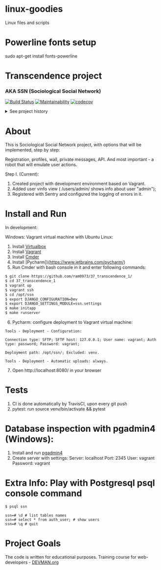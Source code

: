 # linux-goodies
Linux files and scripts

# Powerline fonts setup
sudo apt-get install fonts-powerline

# Transcendence project
### AKA SSN (Sociological Social Network)

[![Build Status](https://travis-ci.org/ram0973/37_transcendence_1.svg?branch=master)](https://travis-ci.org/ram0973/37_transcendence_1)
[![Maintainability](https://api.codeclimate.com/v1/badges/85562fb4af688d096860/maintainability)](https://codeclimate.com/github/ram0973/37_transcendence_1/maintainability)
[![codecov](https://codecov.io/gh/ram0973/37_transcendence_1/branch/master/graph/badge.svg)](https://codecov.io/gh/ram0973/37_transcendence_1)

<details><summary>See project history</summary>

** Start project **

```bash
$ pip install django
$ django-admin startproject ssn
$ cd ssn
$ python manage.py runserver
```
Opened http://127.0.0.1/ - Django is running ok.

**Django-configurations integration**:
```bash
pip install django-configurations
pip install dj-database-url
```

Changed settings.py as here:
https://github.com/jazzband/django-configurations/blob/templates/1.8.x/project_name/settings.py

DB Paths remainder:
PostgreSQL postgres://USER:PASSWORD@HOST:PORT/NAME
SQLite sqlite:///PATH

Added DOTENV in Common config and ALLOWED_HOSTS in Prod config (to test Prod config):
```python
DOTENV = os.path.join(BASE_DIR, '.env')
ALLOWED_HOSTS = ['localhost', '127.0.0.1', '[::1]', ]
```
Then
```bash
export DJANGO_CONFIGURATION=Dev
export DJANGO_SETTINGS_MODULE=ssn.settings
```

**Database creation, migration, seed**

Near manage.py created .env with DJANGO_SECRET_KEY variable, then:
```bash
python manage.py migrate
python manage.py createsuperuser
```

**Static files setup**:

Added public directory with 'static' and 'media' folders inside, then
in urls.py:
```python
if os.getenv('DJANGO_CONFIGURATION') == 'Dev':
    urlpatterns += static(settings.STATIC_URL,
                          document_root=settings.STATIC_ROOT)
```
In settings.py:
```python
PUBLIC_DIR = BASE_DIR / 'public'
STATIC_ROOT = PUBLIC_DIR / 'static'
MEDIA_ROOT = PUBLIC_DIR / 'media'
```
Then ran the collectstatic management command:
```bash
$ python manage.py collectstatic
$ pip freeze >requirements.txt
```
**Sentry integration**
```bash
pip install raven --upgrade
```
Copied client key from: Sentry project - Data - Client Keys to .env file as
SENTRY_DSN=project_secret_sentry_dsn (DSN means Data Source Name)
then in settings.py:
```python
INSTALLED_APPS = (
    'raven.contrib.django.raven_compat',
)
...
RAVEN_CONFIG = {
    'dsn': values.Value(environ_name='SENTRY_DSN'),
    # Release based on the git info.
    'release': raven.fetch_git_sha(str(BASE_DIR)),
}
```
Then added raven middleware and logging to sentry.
https://docs.sentry.io/clients/python/integrations/django/

Then Sentry config tested:
```bash
python manage.py raven test
```
In the project on Sentry.io got a message:
This is a test message generated using ``raven test``

**Local tests coverage and CI**

Added local tests coverage support with settings in .coveragerc:
```bash
$ pip install coverage
# If you want to show the results in the command line, run:
$ coverage report
# For more readable reports:
$ coverage html
```
Added Continuous Integration with https://travis-ci.org:
1) Created repository (imported from GitHub)
2) Created .travis.yml, test database (postgresql) url stored in .env
3) On every git commit the application run tests on Travis

**Auth app and user info page**
```bash
python manage.py startapp auth
```
</details>

# About

This is Sociological Social Network project, with options that will be implemented, step by step: 

Registration, profiles, wall, private messages, API. And most important - a robot that will emulate user actions.

Step I. (Current):

1) Created project with development environment based on Vagrant.
2) Added user vinfo view ( /users/admin/ shows info about user "admin");
3) Registered with Sentry and configured the logging of errors in it.

# Install and Run
In development:

Windows: Vagrant virtual machine with Ubuntu Linux:

1) Install [Virtualbox](https://www.virtualbox.org/)
2) Install [Vagrant](https://www.vagrantup.com/)
3) Install [Cmder](http://cmder.net/)
4) Install [Pycharm])(https://www.jetbrains.com/pycharm/)
5) Run Cmder with bash console in it and enter following commands:
```bash
$ git clone https://github.com/ram0973/37_transcendence_1/
$ cd 37_transcendence_1
$ vagrant up
$ vagrant ssh
$ cd /opt/ssn
$ export DJANGO_CONFIGURATION=Dev
$ export DJANGO_SETTINGS_MODULE=ssn.settings
$ make initapp
$ make runserver
```
6) Pycharm: configure deployment to Vagrant virtual machine: 
```
Tools - Deployment - Configuration:

Connection type: SFTP; SFTP host: 127.0.0.1; User name: vagrant; Auth type: password; Password: vagrant; 

Deployment path: /opt/ssn/; Excluded: venv.

Tools - Deployment - Automatic uploads: always.
```
7) Open http://localhost:8080/ in your browser

# Tests
1) CI is done automatically by TravisCI, upon every git push
2) pytest: run source venv/bin/activate && pytest

# Database inspection with pgadmin4 (Windows):

1) Install and run [pgadmin4](https://www.pgadmin.org/)
2) Create server with settings: Server: localhost Port: 2345 User: vagrant Password: vagrant

# Extra Info: Play with Postgresql psql console command
```bash
$ psql ssn
```

```psql
ssn=# \d # list tables names
ssn=# select * from auth_user; # show users
ssn=# \q # quit
```

# Project Goals

The code is written for educational purposes. Training course for
web-developers - [DEVMAN.org](https://devman.org)
